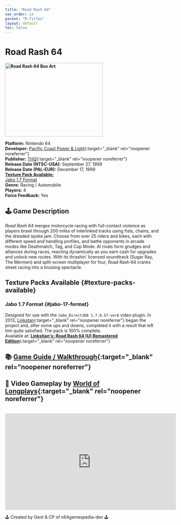 ```yaml
---
title: "Road Rash 64"
nav_order: 14
parent: "R-Titles"
layout: default
toc: false
---
```


# Road Rash 64

<b>
<img src="https://images.launchbox-app.com/8560831e-6720-49c9-abe2-b1ef2a4ef365.jpg" alt="Road Rash 64 Box Art" width="320" height="240" />
</b>

**Platform:** Nintendo 64  
**Developer:** [Pacific Coast Power & Light](https://en.wikipedia.org/wiki/Locomotive_Games){:target="_blank" rel="noopener noreferrer"}  
**Publisher:** [THQ](https://en.wikipedia.org/wiki/THQ){:target="_blank" rel="noopener noreferrer"}  
**Release Date (NTSC-USA):** September 27, 1999  
**Release Date (PAL-EUR):** December 17, 1999  
[**Texture Pack Available:**](#texture-packs-available)<br>
[Jabo 1.7 Format](#jabo-17-format)  
**Genre:** Racing / Automobile  
**Players:** 4  
**Force Feedback:** Yes  

## 🕹️ Game Description
*Road Rash 64* merges motorcycle racing with full-contact violence as players brawl through 200 miles of interlinked tracks using fists, chains, and the dreaded spoke jam. Choose from over 25 riders and bikes, each with different speed and handling profiles, and battle opponents in arcade modes like Deathmatch, Tag, and Cop Mode. AI rivals form grudges and alliances during races, reacting dynamically as you earn cash for upgrades and unlock new routes. With its thrashin’ licensed soundtrack (Sugar Ray, The Mermen) and split-screen multiplayer for four, Road Rash 64 cranks street racing into a bruising spectacle.

## Texture Packs Available {#texture-packs-available}  
### Jabo 1.7 Format {#jabo-17-format}  
Designed for use with the `Jabo_Direct3D8 1.7.0.57-ver6` video plugin. In 2013, [Linkstan](https://www.emutalk.net/members/linkstian.109106/){:target="_blank" rel="noopener noreferrer"} began the project and, after some ups and downs, completed it with a result that left him quite satisfied. The pack is 100% complete.  
Available at: **[Linkstian's: Road Rash 64 (U) Remastered Edition](https://www.n64textures.com/downloads/jabo-texture-packs/#Linkstian's:%20Road%20Rash%2064%20Remastered%20Edition)**{:target="_blank" rel="noopener noreferrer"}

## 📚 [Game Guide / Walkthrough](https://gamefaqs.gamespot.com/n64/198491-road-rash-64/faqs/46566){:target="_blank" rel="noopener noreferrer"}

## 🎥 Video Gameplay by [World of Longplays](https://www.youtube.com/channel/UCVi6ofFy7QyJJrZ9l0-fwbQ){:target="_blank" rel="noopener noreferrer"}
<br />  
<iframe width="560" height="315" src="https://www.youtube.com/embed/BGL-cf2fBmk" title="Road Rash 64 (N64) Longplay" frameborder="0" allowfullscreen></iframe>

🕹️ Created by Gent & CP of n64gamespedia-dev 🕹️  
<!-- Vault Format: n64gamespedia-dev -->  
<!-- Protocol Source: _vault-specs/format-protocol.md -->
